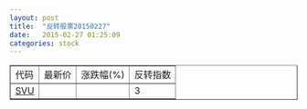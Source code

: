 ```yaml
---
layout: post
title:  "反转股票20150227"
date:   2015-02-27 01:25:09
categories: stock
---
```


<script type="text/javascript">
var stockList = []
stockList.push('gb_svu');
</script>

<table border="1">
 <tr>
 <td>代码</td>
  <td>最新价</td>
  <td>涨跌幅(%)</td>
 <td>反转指数</td>
</tr>
  <tr id="svu"><td><a href="http://stock.finance.sina.com.cn/usstock/quotes/SVU.html" target="_blank">SVU</a></td><td></td><td></td><td>3</td></tr>
</table>
